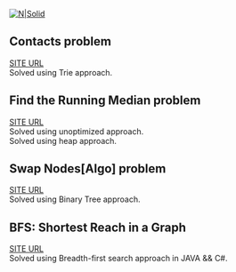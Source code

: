 [![N|Solid](https://hrcdn.net/community-frontend/assets/brand/logo-new-white-green-a5cb16e0ae.svg)](https://www.hackerrank.com/)


## Contacts problem
[SITE URL](https://www.hackerrank.com/challenges/contacts/problem)</br>
Solved using Trie approach.

## Find the Running Median problem
[SITE URL](https://www.hackerrank.com/challenges/find-the-running-median/problem)</br>
Solved using unoptimized approach.</br>
Solved using heap approach.

## Swap Nodes[Algo] problem
[SITE URL](https://www.hackerrank.com/challenges/swap-nodes-algo/problem)</br>
Solved using Binary Tree approach.

## BFS: Shortest Reach in a Graph
[SITE URL](https://www.hackerrank.com/challenges/ctci-bfs-shortest-reach/problem)</br>
Solved using Breadth-first search approach in JAVA && C#.
